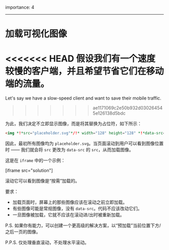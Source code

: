 importance: 4

---

# 加载可视化图像

<<<<<<< HEAD
假设我们有一个速度较慢的客户端，并且希望节省它们在移动端的流量。
=======
Let's say we have a slow-speed client and want to save their mobile traffic.
>>>>>>> ae1171069c2e50b932d030264545e126138d5bdc

为此，我们决定不立即显示图像，而是将其替换为占位符，如下所示：

```html
<img *!*src="placeholder.svg"*/!* width="128" height="128" *!*data-src="real.jpg"*/!*>
```

因此，最初所有图像均为 `placeholder.svg`。当页面滚动到用户可以看到图像位置时 —— 我们就会将 `src` 更改为 `data-src` 的 `src`，从而加载图像。

这是在 `iframe` 中的一个示例：

[iframe src="solution"]

滚动它可以看到图像是“按需”加载的。

要求：
- 加载页面时，屏幕上的那些图像应该在滚动之前立即加载。
- 有些图像可能是常规图像，没有 `data-src`。代码不应该改动它们。
- 一旦图像被加载，它就不应该在滚动进/出时被重新加载。

P.S. 如果你有能力，可以创建一个更高级的解决方案，以“预加载”当前位置下方/之后一页的图像。

P.P.S. 仅处理垂直滚动，不处理水平滚动。
